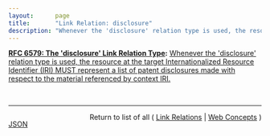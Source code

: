 ```yaml
---
layout:      page
title:       "Link Relation: disclosure"
description: "Whenever the 'disclosure' relation type is used, the resource at the target Internationalized Resource Identifier (IRI) MUST represent a list of patent disclosures made with respect to the material referenced by context IRI."
---
```


**[RFC 6579: The 'disclosure' Link Relation Type](/specs/IETF/RFC/6579 "This document specifies the 'disclosure' link relation type. It designates a list of IPR disclosures made with respect to the material for which such a relation type is specified."):** [Whenever the 'disclosure' relation type is used, the resource at the target Internationalized Resource Identifier (IRI) MUST represent a list of patent disclosures made with respect to the material referenced by context IRI.](http://tools.ietf.org/html/rfc6579#section-2 "Read documentation for Link Relation &#34;disclosure&#34;")

<br/>
<hr/>

<p style="float : left"><a href="disclosure.json" title="JSON representing this particular Web Concept">JSON</a></p>
<p style="text-align: right">Return to list of all ( <a href="../link-relations">Link Relations</a> | <a href="../">Web Concepts</a> )</p>
